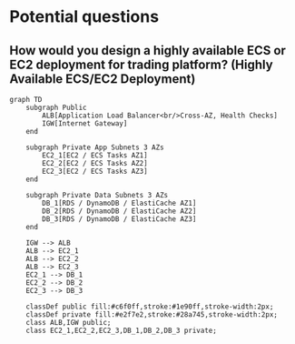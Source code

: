 # Potential questions

## How would you design a highly available ECS or EC2 deployment for trading platform? (Highly Available ECS/EC2 Deployment)

```mermaid
graph TD
    subgraph Public
        ALB[Application Load Balancer<br/>Cross-AZ, Health Checks]
        IGW[Internet Gateway]
    end

    subgraph Private App Subnets 3 AZs
        EC2_1[EC2 / ECS Tasks AZ1]
        EC2_2[EC2 / ECS Tasks AZ2]
        EC2_3[EC2 / ECS Tasks AZ3]
    end

    subgraph Private Data Subnets 3 AZs
        DB_1[RDS / DynamoDB / ElastiCache AZ1]
        DB_2[RDS / DynamoDB / ElastiCache AZ2]
        DB_3[RDS / DynamoDB / ElastiCache AZ3]
    end

    IGW --> ALB
    ALB --> EC2_1
    ALB --> EC2_2
    ALB --> EC2_3
    EC2_1 --> DB_1
    EC2_2 --> DB_2
    EC2_3 --> DB_3

    classDef public fill:#c6f0ff,stroke:#1e90ff,stroke-width:2px;
    classDef private fill:#e2f7e2,stroke:#28a745,stroke-width:2px;
    class ALB,IGW public;
    class EC2_1,EC2_2,EC2_3,DB_1,DB_2,DB_3 private;
```
